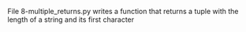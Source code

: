 File 8-multiple_returns.py writes  a function that returns a tuple with the length of a string and its first character
